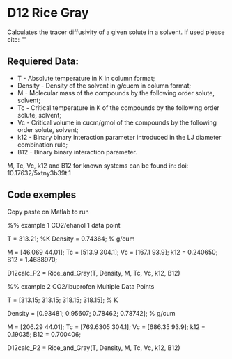 # D12 Rice Gray

Calculates the tracer diffusivity of a given solute in a solvent. If used please cite: ""

## Requiered Data:

* T - Absolute temperature in K in column format;
* Density - Density of the solvent in g/cucm  in column format;
* M - Molecular mass of the compounds by the following order solute, solvent;
* Tc - Critical temperature in K of the compounds by the following order solute, solvent;
* Vc - Critical volume in cucm/gmol of the compounds by the following order solute, solvent;
* k12 - Binary binary interaction parameter introduced in the LJ diameter combination rule;
* B12 - Binary binary interaction parameter.

M, Tc, Vc, k12 and B12 for known systems can be found in: doi: 10.17632/5xtny3b39t.1

## Code exemples

Copy paste on Matlab to run

%% example 1 CO2/ehanol 1 data point

T = 313.21; %K
Density = 0.74364; % g/cum

M = [46.069 44.01];
Tc = [513.9 304.1];
Vc = [167.1 93.9];
k12 = 0.240650;
B12 = 1.4688970;

D12calc_P2 = Rice_and_Gray(T, Density, M, Tc, Vc, k12, B12)



%% example 2 CO2/ibuprofen Multiple Data Points

T = [313.15; 313.15; 318.15; 318.15]; % K

Density = [0.93481; 0.95607; 0.78462; 0.78742]; % g/cum

M = [206.29 44.01];
Tc = [769.6305 304.1];
Vc = [686.35 93.9];
k12 = 0.19035;
B12 = 0.700406;

D12calc_P2 = Rice_and_Gray(T, Density, M, Tc, Vc, k12, B12)
